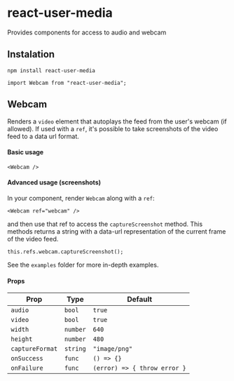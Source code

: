 react-user-media
================

Provides components for access to audio and webcam

Instalation
-----------

```
npm install react-user-media
```

```
import Webcam from "react-user-media";
```

Webcam
------

Renders a `video` element that autoplays the feed from the user's webcam (if allowed). If used with a `ref`, it's possible to take screenshots of the video feed to a data url format.

#### Basic usage

```
<Webcam />
```

#### Advanced usage (screenshots)

In your component, render `Webcam` along with a `ref`:

```
<Webcam ref="webcam" />
```

and then use that ref to access the `captureScreenshot` method. This methods returns a string with a data-url representation of the current frame of the video feed.

```
this.refs.webcam.captureScreenshot();
``` 

See the `examples` folder for more in-depth examples.

#### Props

| **Prop**        | **Type** | **Default**                  | 
|-----------------|----------|------------------------------|
| `audio`         | `bool`   | `true`                       | 
| `video`         | `bool`   | `true`                       | 
| `width`         | `number` | `640`                        | 
| `height`        | `number` | `480`                        | 
| `captureFormat` | `string` | `"image/png"`                | 
| `onSuccess`     | `func`   | `() => {}`                   |
| `onFailure`     | `func`   | `(error) => { throw error }` |

